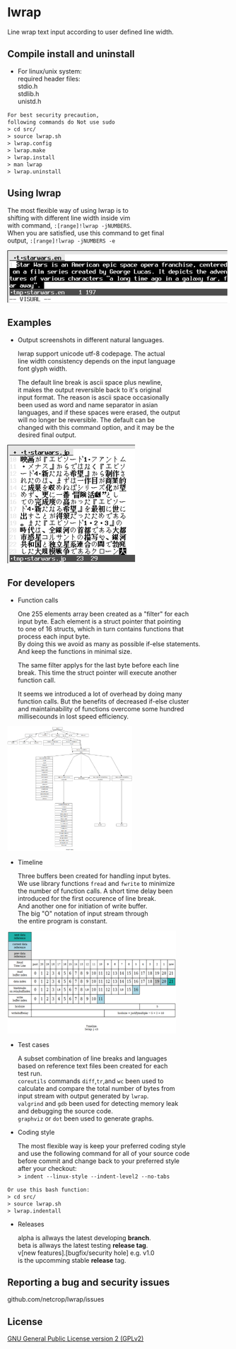 # lwrap
Line wrap text input according to user defined line width.

## Compile install and uninstall

* For linux/unix system:  
required header files:  
stdio.h  
stdlib.h  
unistd.h  
```
For best security precaution,
following commands do Not use sudo
> cd src/
> source lwrap.sh
> lwrap.config
> lwrap.make
> lwrap.install
> man lwrap
> lwrap.uninstall
```
## Using lwrap

   The most flexible way of using lwrap is to  
shifting with different line width inside vim  
with command, `:[range]!lwrap -jNUMBERS`.  
When you are satisfied, use this command to get final  
output, `:[range]!lwrap -jNUMBERS -e`

![Alt text](misc/lwrap.gif?raw=true "")

## Examples

* Output screenshots in different natural languages.

  lwrap support unicode utf-8 codepage. The actual  
line width consistency depends on the input language  
font glyph width.

  The default line break is ascii space plus newline,  
it makes the output reversible back to it's original  
input format. The reason is ascii space occasionally  
been used as word and name separator in asian  
languages, and if these spaces were erased, the output  
will no longer be reversible. The default can be  
changed with this command option, and it may be the  
desired final output.

![Alt text](misc/examples.gif?raw=true "")

## For developers

* Function calls

  One 255 elements array been created as a "filter" for each  
input byte. Each element is a struct pointer that pointing  
to one of 16 structs, which in turn contains functions that  
process each input byte.  
By doing this we avoid as many as possible if-else statements.  
And keep the functions in minimal size.

  The same filter applys for the last byte before each line  
break. This time the struct pointer will execute another  
function call.

  It seems we introduced a lot of overhead by doing many  
function calls. But the benefits of decreased if-else cluster  
and maintainability of functions overcome some hundred  
millisecounds in lost speed efficiency.

<img src="misc/functions.png" height="282" width="282">

* Timeline

  Three buffers been created for handling input bytes.  
We use library functions `fread` and `fwrite` to minimize  
the number of function calls. A short time delay been  
introduced for the first occurence of line break.  
And another one for initiation of write buffer.  
The big "O" notation of input stream through  
the entire program is constant.

<img src="misc/timeline.png" height="232" width="382">


* Test cases

  A subset combination of line breaks and languages  
based on  reference text files been created for each  
test run.  
`coreutils` commands `diff`,`tr`,and `wc` been used to  
calculate and compare the total number of bytes from  
input stream with output generated by `lwrap`.  
`valgrind` and `gdb` been used for detecting memory leak  
and debugging the source code.  
`graphviz` or `dot` been used to generate graphs.  

* Coding style

  The most flexible way is keep your preferred coding style  
and use the following command for all of your source code  
before commit and change back to your preferred style  
after your checkout:  
`> indent --linux-style --indent-level2 --no-tabs`  
```
Or use this bash function:
> cd src/
> source lwrap.sh
> lwrap.indentall
```

* Releases

  alpha is allways the latest developing **branch**.  
beta is allways the latest testing **release tag**.  
v[new features].[bugfix/security hole] e.g. v1.0  
is the upcomming stable **release** tag.

## Reporting a bug and security issues

github.com/netcrop/lwrap/issues

## License

[GNU General Public License version 2 (GPLv2)](https://github.com/netcrop/lwrap/COPYING)
